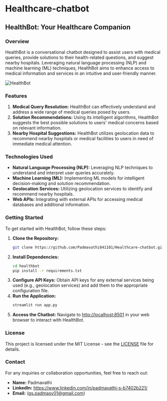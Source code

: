 # Healthcare-chatbot

## HealthBot: Your Healthcare Companion

### Overview
HealthBot is a conversational chatbot designed to assist users with medical queries, provide solutions to their health-related questions, and suggest nearby hospitals. Leveraging natural language processing (NLP) and machine learning (ML) techniques, HealthBot aims to enhance access to medical information and services in an intuitive and user-friendly manner.

![HealthBot](images/healthcare_bot.png)

### Features
1. **Medical Query Resolution:** HealthBot can effectively understand and address a wide range of medical queries posed by users.
2. **Solution Recommendations:** Using its intelligent algorithms, HealthBot suggests the best possible solutions to users' medical concerns based on relevant information.
3. **Nearby Hospital Suggestions:** HealthBot utilizes geolocation data to recommend nearby hospitals or medical facilities to users in need of immediate medical attention.

### Technologies Used
- **Natural Language Processing (NLP):** Leveraging NLP techniques to understand and interpret user queries accurately.
- **Machine Learning (ML):** Implementing ML models for intelligent decision-making and solution recommendation.
- **Geolocation Services:** Utilizing geolocation services to identify and recommend nearby hospitals.
- **Web APIs:** Integrating with external APIs for accessing medical databases and additional information.

### Getting Started
To get started with HealthBot, follow these steps:
1. **Clone the Repository:**
    ```bash
    git clone https://github.com/Padmavathi041101/Healthcare-chatbot.git
    ```
2. **Install Dependencies:**
    ```bash
    cd healthbot
    pip install -r requirements.txt
    ```
3. **Configure API Keys:**
    Obtain API keys for any external services being used (e.g., geolocation services) and add them to the appropriate configuration file.
4. **Run the Application:**
    ```bash
    streamlit run app.py
    ```
5. **Access the Chatbot:**
    Navigate to [http://localhost:8501](http://localhost:8501) in your web browser to interact with HealthBot.


### License
This project is licensed under the MIT License - see the [LICENSE](LICENSE) file for details.


### Contact
For any inquiries or collaboration opportunities, feel free to reach out:
- **Name:** Padmavathi
- **LinkedIn:** https://www.linkedin.com/in/padmavathi-s-b7402b221/
- **Email:** (gs.padmasv01@gmail.com)
